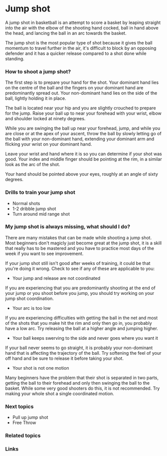 # Jump shot
A jump shot in basketball is an attempt to score a basket by leaping straight into the air with the elbow of the shooting hand cocked, ball in hand above the head, and lancing the ball in an arc towards the basket.

The jump shot is the most popular type of shot because it gives the ball momentum to travel further in the air, it's difficult to block by an opposing defender and it has a quicker release compared to a shot done while standing.

### How to shoot a jump shot?
The first step is to prepare your hand for the shot. Your dominant hand lies on the centre of the ball and the fingers on your dominant hand are predominantly spread out. Your non-dominant hand lies on the side of the ball, lightly holding it in place. 

The ball is located near your hip and you are slightly crouched to prepare for the jump. Raise your ball up to near your forehead with your wrist, elbow and shoulder locked at ninety degrees. 

While you are swinging the ball up near your forehead, jump, and while you are close or at the apex of your ascent, throw the ball by slowly letting go of the ball with your non-dominant hand, extending your dominant arm and flicking your wrist on your dominant hand. 

Leave your wrist and hand where it is so you can determine if your shot was good. Your index and middle finger should be pointing at the rim, in a similar look as the arc of the shot. 

Your hand should be pointed above your eyes, roughly at an angle of sixty degrees.

### Drills to train your jump shot
- Normal shots
- 1-2 dribble jump shot
- Turn around mid range shot

### My jump shot is always missing, what should I do?
There are many mistakes that can be made while shooting a jump shot. Most beginners don't magicly just become great at the jump shot, it is a skill that really has to be mastered and you have to practice most days of the week if you want to see improvement. 

If your jump shot still isn't good after weeks of training, it could be that you're doing it wrong. Check to see if any of these are applicable to you:

- Your jump and release are not coordinated

If you are experiencing that you are predominantly shooting at the end of your jump or you shoot before you jump, you should try working on your jump shot coordination.

- Your arc is too low

If you are experiencing difficulties with getting the ball in the net and most of the shots that you make hit the rim and only then go in, you probably have a low arc. Try releasing the ball at a higher angle and jumping higher.

- Your ball keeps swerving to the side and never goes where you want it

If your ball never seems to go straight, it is probably your non-dominant hand that is affecting the trajectory of the ball. Try softening the feel of your off hand and be sure to release it before taking your shot.

- Your shot is not one motion

Many beginners have the problem that their shot is separated in two parts, getting the ball to their forehead and only then swinging the ball to the basket. While some very good shooters do this, it is not recommended. Try making your whole shot a single coordinated motion.

### Next topics
- Pull up jump shot
- Free Throw

### Related topics

### Links

<!--stackedit_data:
eyJoaXN0b3J5IjpbNzA3MDI3MjMxLC00NTY3NDk0MDNdfQ==
-->